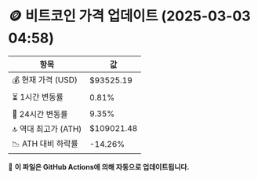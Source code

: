 # 🪙 비트코인 가격 업데이트 (2025-03-03 04:58)

| 항목                | 값 |
|--------------------|----------------|
| 💰 현재 가격 (USD) | $93525.19 |
| ⏳ 1시간 변동률    | 0.81% |
| 📆 24시간 변동률   | 9.35% |
| 🔝 역대 최고가 (ATH) | $109021.48 |
| 📉 ATH 대비 하락률 | -14.26% |

🔄 **이 파일은 GitHub Actions에 의해 자동으로 업데이트됩니다.**
